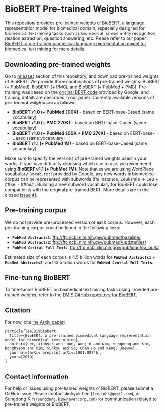 # BioBERT Pre-trained Weights

This repository provides pre-trained weights of BioBERT, a language representation model for biomedical domain, especially designed for biomedical text mining tasks such as biomedical named entity recognition, relation extraction, question answering, etc. Please refer to our paper [BioBERT: a pre-trained biomedical language representation model for biomedical text mining](https://arxiv.org/abs/1901.08746) for more details.

## Downloading pre-trained weights
Go to [releases](https://github.com/naver/biobert-pretrained/releases) section of this repository, and download pre-trained weights of BioBERT. We provide three combinations of pre-trained weights: BioBERT (+ PubMed), BioBERT (+ PMC), and BioBERT (+ PubMed + PMC). Pre-training was based on the [original BERT code](https://github.com/google-research/bert) provided by Google, and training details are described in our paper. Currently available versions of pre-trained weights are as follows:

* **BioBERT v1.0 (+ PubMed 200K)** - based on BERT-base-Cased (same vocabulary)
* **BioBERT v1.0 (+ PMC 270K)** - based on BERT-base-Cased (same vocabulary)
* **BioBERT v1.0 (+ PubMed 200K + PMC 270K)** - based on BERT-base-Cased (same vocabulary)
* **BioBERT v1.1 (+ PubMed 1M)** - based on BERT-base-Cased (same vocabulary)

Make sure to specify the versions of pre-trained weights used in your works. If you have difficulty choosing which one to use, we recommend using **BioBERT v1.1 (+ PubMed 1M)**. Note that as we are using WordPiece vocabulary (`vocab.txt`) provided by Google, any new words in biomedical corpus can be represented with subwords (for instance, Leukemia => Leu + ##ke + ##mia). Building a new subword vocabulary for BioBERT could lose compatibility with the original pre-trained BERT. More details are in the closed [issue #1](https://github.com/naver/biobert-pretrained/issues/1).

## Pre-training corpus
We do not provide pre-processed version of each corpus. However, each pre-training corpus could be found in the following links:
*   **`PubMed Abstracts1`**: ftp://ftp.ncbi.nlm.nih.gov/pubmed/baseline/
*   **`PubMed Abstracts2`**: ftp://ftp.ncbi.nlm.nih.gov/pubmed/updatefiles/
*   **`PubMed Central Full Texts`**: ftp://ftp.ncbi.nlm.nih.gov/pub/pmc/oa_bulk/

Estimated size of each corpus is 4.5 billion words for **`PubMed Abstracts1`** + **`PubMed Abstracts2`**, and 13.5 billion words for **`PubMed Central Full Texts`**.

## Fine-tuning BioBERT
To fine-tunine BioBERT on biomedical text mining tasks using provided pre-trained weights, refer to the [DMIS GitHub repository for BioBERT](https://github.com/dmis-lab/biobert).

## Citation
For now, cite [the Arxiv paper](https://arxiv.org/abs/1901.08746):
```
@article{lee2019biobert,
  title={BioBERT: a pre-trained biomedical language representation model for biomedical text mining},
  author={Lee, Jinhyuk and Yoon, Wonjin and Kim, Sungdong and Kim, Donghyeon and Kim, Sunkyu and So, Chan Ho and Kang, Jaewoo},
  journal={arXiv preprint arXiv:1901.08746},
  year={2019}
}
```

## Contact information
For help or issues using pre-trained weights of BioBERT, please submit a GitHub issue. Please contact Jinhyuk Lee
(`lee.jnhk@gmail.com`), or Sungdong Kim (`sungdong.kim@navercorp.com`) for communication related to pre-trained weights of BioBERT.
